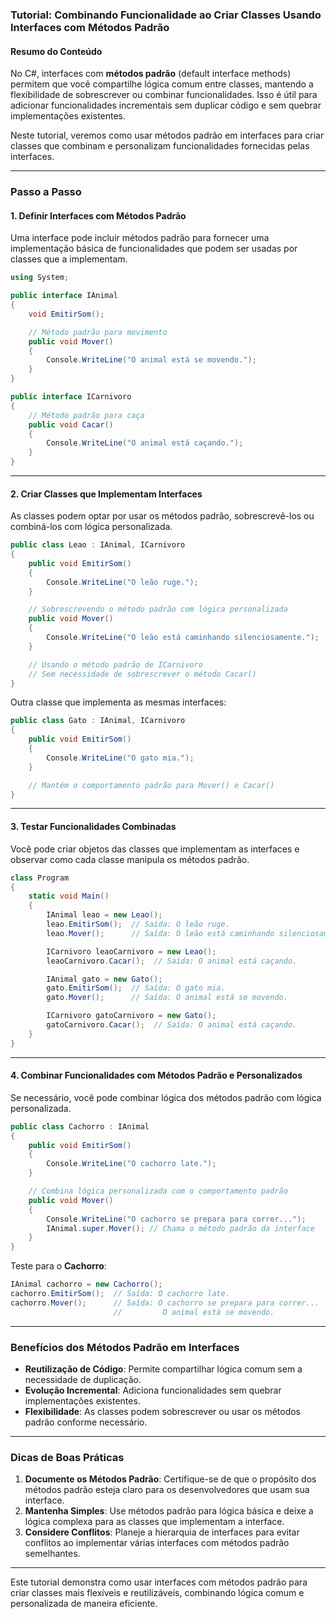 ### Tutorial: Combinando Funcionalidade ao Criar Classes Usando Interfaces com Métodos Padrão

#### Resumo do Conteúdo
No C#, interfaces com **métodos padrão** (default interface methods) permitem que você compartilhe lógica comum entre classes, mantendo a flexibilidade de sobrescrever ou combinar funcionalidades. Isso é útil para adicionar funcionalidades incrementais sem duplicar código e sem quebrar implementações existentes.

Neste tutorial, veremos como usar métodos padrão em interfaces para criar classes que combinam e personalizam funcionalidades fornecidas pelas interfaces.

---

### Passo a Passo

#### 1. Definir Interfaces com Métodos Padrão
Uma interface pode incluir métodos padrão para fornecer uma implementação básica de funcionalidades que podem ser usadas por classes que a implementam.

```csharp
using System;

public interface IAnimal
{
    void EmitirSom();

    // Método padrão para movimento
    public void Mover()
    {
        Console.WriteLine("O animal está se movendo.");
    }
}

public interface ICarnivoro
{
    // Método padrão para caça
    public void Cacar()
    {
        Console.WriteLine("O animal está caçando.");
    }
}
```

---

#### 2. Criar Classes que Implementam Interfaces
As classes podem optar por usar os métodos padrão, sobrescrevê-los ou combiná-los com lógica personalizada.

```csharp
public class Leao : IAnimal, ICarnivoro
{
    public void EmitirSom()
    {
        Console.WriteLine("O leão ruge.");
    }

    // Sobrescrevendo o método padrão com lógica personalizada
    public void Mover()
    {
        Console.WriteLine("O leão está caminhando silenciosamente.");
    }

    // Usando o método padrão de ICarnivoro
    // Sem necessidade de sobrescrever o método Cacar()
}
```

Outra classe que implementa as mesmas interfaces:

```csharp
public class Gato : IAnimal, ICarnivoro
{
    public void EmitirSom()
    {
        Console.WriteLine("O gato mia.");
    }

    // Mantém o comportamento padrão para Mover() e Cacar()
}
```

---

#### 3. Testar Funcionalidades Combinadas
Você pode criar objetos das classes que implementam as interfaces e observar como cada classe manipula os métodos padrão.

```csharp
class Program
{
    static void Main()
    {
        IAnimal leao = new Leao();
        leao.EmitirSom();  // Saída: O leão ruge.
        leao.Mover();      // Saída: O leão está caminhando silenciosamente.

        ICarnivoro leaoCarnivoro = new Leao();
        leaoCarnivoro.Cacar();  // Saída: O animal está caçando.

        IAnimal gato = new Gato();
        gato.EmitirSom();  // Saída: O gato mia.
        gato.Mover();      // Saída: O animal está se movendo.

        ICarnivoro gatoCarnivoro = new Gato();
        gatoCarnivoro.Cacar();  // Saída: O animal está caçando.
    }
}
```

---

#### 4. Combinar Funcionalidades com Métodos Padrão e Personalizados
Se necessário, você pode combinar lógica dos métodos padrão com lógica personalizada.

```csharp
public class Cachorro : IAnimal
{
    public void EmitirSom()
    {
        Console.WriteLine("O cachorro late.");
    }

    // Combina lógica personalizada com o comportamento padrão
    public void Mover()
    {
        Console.WriteLine("O cachorro se prepara para correr...");
        IAnimal.super.Mover(); // Chama o método padrão da interface
    }
}
```

Teste para o **Cachorro**:

```csharp
IAnimal cachorro = new Cachorro();
cachorro.EmitirSom();  // Saída: O cachorro late.
cachorro.Mover();      // Saída: O cachorro se prepara para correr...
                       //         O animal está se movendo.
```

---

### Benefícios dos Métodos Padrão em Interfaces
- **Reutilização de Código**: Permite compartilhar lógica comum sem a necessidade de duplicação.
- **Evolução Incremental**: Adiciona funcionalidades sem quebrar implementações existentes.
- **Flexibilidade**: As classes podem sobrescrever ou usar os métodos padrão conforme necessário.

---

### Dicas de Boas Práticas
1. **Documente os Métodos Padrão**: Certifique-se de que o propósito dos métodos padrão esteja claro para os desenvolvedores que usam sua interface.
2. **Mantenha Simples**: Use métodos padrão para lógica básica e deixe a lógica complexa para as classes que implementam a interface.
3. **Considere Conflitos**: Planeje a hierarquia de interfaces para evitar conflitos ao implementar várias interfaces com métodos padrão semelhantes.

---

Este tutorial demonstra como usar interfaces com métodos padrão para criar classes mais flexíveis e reutilizáveis, combinando lógica comum e personalizada de maneira eficiente.